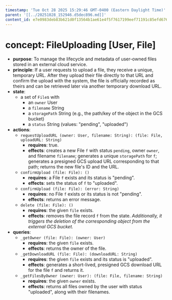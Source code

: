 ```yaml
---
timestamp: 'Tue Oct 28 2025 15:29:46 GMT-0400 (Eastern Daylight Time)'
parent: '[[../20251028_152946.d5dec896.md]]'
content_id: e7e0983deb83b621d0f13564b1ae61e4f5f7617199eef71191c85efd676bb44e
---
```


# concept: FileUploading \[User, File]

* **purpose**: To manage the lifecycle and metadata of user-owned files stored in an external cloud service.
* **principle**: If a user requests to upload a file, they receive a unique, temporary URL. After they upload their file directly to that URL and confirm the upload with the system, the file is officially recorded as theirs and can be retrieved later via another temporary download URL.
* **state**:
  * a set of `File`s with
    * an `owner` User
    * a `filename` String
    * a `storagePath` String (e.g., the path/key of the object in the GCS bucket)
    * a `status` String (values: "pending", "uploaded")
* **actions**:
  * `requestUploadURL (owner: User, filename: String): (file: File, uploadURL: String)`
    * **requires**: true.
    * **effects**: creates a new File `f` with status `pending`, owner `owner`, and filename `filename`; generates a unique `storagePath` for `f`; generates a presigned GCS upload URL corresponding to that path; returns the new file's ID and the URL.
  * `confirmUpload (file: File): ()`
    * **requires**: a File `f` exists and its status is "pending".
    * **effects**: sets the status of `f` to "uploaded".
  * `confirmUpload (file: File): (error: String)`
    * **requires**: no File `f` exists or its status is not "pending".
    * **effects**: returns an error message.
  * `delete (file: File): ()`
    * **requires**: the given `file` exists.
    * **effects**: removes the file record `f` from the state. *Additionally, it triggers the deletion of the corresponding object from the external GCS bucket.*
* **queries**:
  * `_getOwner (file: File): (owner: User)`
    * **requires**: the given `file` exists.
    * **effects**: returns the owner of the file.
  * `_getDownloadURL (file: File): (downloadURL: String)`
    * **requires**: the given `file` exists and its status is "uploaded".
    * **effects**: generates a short-lived, presigned GCS download URL for the file `f` and returns it.
  * `_getFilesByOwner (owner: User): (file: File, filename: String)`
    * **requires**: the given `owner` exists.
    * **effects**: returns all files owned by the user with status "uploaded", along with their filenames.
